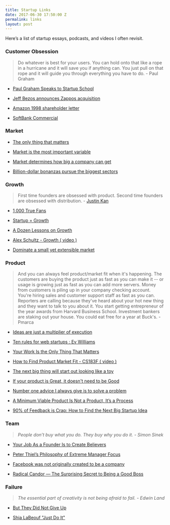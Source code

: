```yaml
---
title: Startup Links
date: 2017-06-30 17:50:00 Z
permalink: links
layout: post
---
```


Here’s a list of startup essays, podcasts, and videos I often revisit.

### Customer Obsession

> Do whatever is best for your users. You can hold onto that like a rope in a hurricane and it will save you if anything can. You just pull on that rope and it will guide you through everything you have to do. - Paul Graham

* [Paul Graham Speaks to Startup School ](https://www.youtube.com/watch?v=q7K0vRUKXKc)

* [Jeff Bezos announces Zappos acquisition ](https://www.youtube.com/watch?v=-hxX_Q5CnaA)

* [Amazon 1998 shareholder letter](https://www.sec.gov/Archives/edgar/data/1018724/000119312516530910/d168744dex991.htm)

* [SoftBank Commercial](https://www.youtube.com/watch?time_continue=2&v=pgKcwEkip9I)

### Market

* [The only thing that matters](http://pmarchive.com/guide_to_startups_part4.html)

* [Market is the most important variable](https://www.youtube.com/watch?v=ZMPbqLY1wkg)

* [Market determines how big a company can get](https://open.spotify.com/episode/08BsfEQnxt8D0bIvcCLL9j?si=EshSV_eMRkSttNOgOARfgQ&context=spotify%3Acollection%3Apodcasts%3Aepisodes&nd=1&dlsi=a843be48d5e240a3)

* [Billion-dollar bonanzas pursue the biggest sectors](https://www.youtube.com/watch?v=pAt5OVl0mnA)

### Growth

> First time founders are obsessed with product. Second time founders are obsessed with distribution. - [Justin Kan](https://x.com/justinkan/status/1059989657218248704?lang=en)

* [1,000 True Fans](http://kk.org/thetechnium/1000-true-fans/)

* [Startup = Growth](http://www.paulgraham.com/growth.html)

* [A Dozen Lessons on Growth](https://25iq.com/2017/02/10/a-dozen-lessons-on-growth/)

* [Alex Schultz - Growth ( video )](https://www.youtube.com/watch?v=n_yHZ_vKjno)

* [Dominate a small yet extensible market ](https://x.com/davidsacks/status/689848729839411201)

### Product

> And you can always feel product/market fit when it's happening. The customers are buying the product just as fast as you can make it -- or usage is growing just as fast as you can add more servers. Money from customers is piling up in your company checking account. You're hiring sales and customer support staff as fast as you can. Reporters are calling because they've heard about your hot new thing and they want to talk to you about it. You start getting entrepreneur of the year awards from Harvard Business School. Investment bankers are staking out your house. You could eat free for a year at Buck's. - Pmarca

* [Ideas are just a multiplier of execution](https://sivers.org/multiply)

* [Ten rules for web startups : Ev Williams](https://kevin.lexblog.com/2005/11/29/ten-rules-for-web-startups-evan-williams/)

* [Your Work Is the Only Thing That Matters](https://humanparts.medium.com/your-work-is-the-only-thing-that-matters-26a47ccf778c)

* [How to Find Product Market Fit - CS183F ( video )](https://www.youtube.com/watch?v=_6pl5GG8RQ4&feature=youtu.be&t=37m32s)

* [The next big thing will start out looking like a toy](http://cdixon.org/2010/01/03/the-next-big-thing-will-start-out-looking-like-a-toy/)

* [If your product is Great, it doesn't need to be Good](http://paulbuchheit.blogspot.com/2010/02/if-your-product-is-great-it-doesnt-need.html?m=1)

* [Number one advice I always give is to solve a problem](https://tim.blog/2019/04/30/the-tim-ferriss-show-transcripts-kevin-systrom-369/)[
  ](https://kevin.lexblog.com/2005/11/29/ten-rules-for-web-startups-evan-williams/)

* [A Minimum Viable Product Is Not a Product, It’s a Process](http://blog.ycombinator.com/minimum-viable-product-process/)

* [90% of Feedback is Crap: How to Find the Next Big Startup Idea](http://firstround.com/review/90-of-feedback-is-crap-how-to-find-the-next-big-startup-idea/)

### Team

> *People don’t buy what you do. They buy why you do it. - Simon Sinek*

* [Your Job As a Founder Is to Create Believers](http://josephwalla.com/your-job-as-a-founder-is-to-create-believers)

* [Peter Thiel’s Philosophy of Extreme Manager Focus](http://blog.idonethis.com/manager-focus-peter-thiel-paypal/)

* [Facebook was not originally created to be a company](https://airows.com/creative/a-look-inside-the-beautiful-handbook-facebook-gives-all-new-employees)

* [Radical Candor — The Surprising Secret to Being a Good Boss](http://firstround.com/review/radical-candor-the-surprising-secret-to-being-a-good-boss/)

### Failure

> *The essential part of creativity is not being afraid to fail. - Edwin Land*

* [But They Did Not Give Up](http://www.uky.edu/\~eushe2/Pajares/OnFailingG.html)

* [Shia LaBeouf "Just Do It"](https://www.youtube.com/watch?v=ZXsQAXx_ao0)